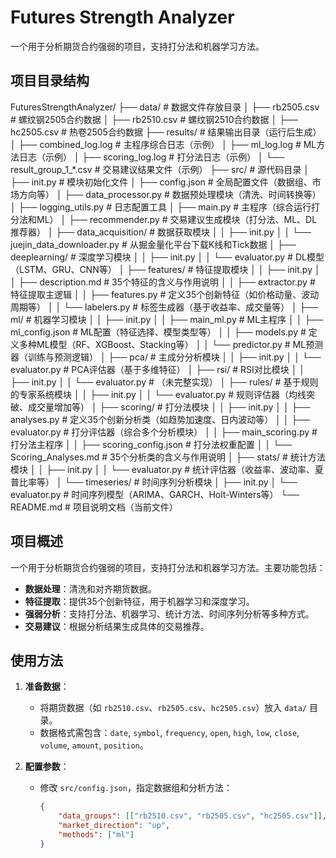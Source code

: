 # Futures Strength Analyzer

一个用于分析期货合约强弱的项目，支持打分法和机器学习方法。

## 项目目录结构
FuturesStrengthAnalyzer/
├── data/                        # 数据文件存放目录
│   ├── rb2505.csv              # 螺纹钢2505合约数据
│   ├── rb2510.csv              # 螺纹钢2510合约数据
│   ├── hc2505.csv              # 热卷2505合约数据
├── results/                     # 结果输出目录（运行后生成）
│   ├── combined_log.log        # 主程序综合日志（示例）
│   ├── ml_log.log             # ML方法日志（示例）
│   ├── scoring_log.log        # 打分法日志（示例）
│   └── result_group_1_*.csv    # 交易建议结果文件（示例）
├── src/                         # 源代码目录
│   ├── init.py             # 模块初始化文件
│   ├── config.json             # 全局配置文件（数据组、市场方向等）
│   ├── data_processor.py       # 数据预处理模块（清洗、时间转换等）
│   ├── logging_utils.py        # 日志配置工具
│   ├── main.py                 # 主程序（综合运行打分法和ML）
│   ├── recommender.py          # 交易建议生成模块（打分法、ML、DL推荐器）
│   ├── data_acquisition/       # 数据获取模块
│   │   ├── init.py
│   │   └── juejin_data_downloader.py  # 从掘金量化平台下载K线和Tick数据
│   ├── deeplearning/           # 深度学习模块
│   │   ├── init.py
│   │   └── evaluator.py        # DL模型（LSTM、GRU、CNN等）
│   ├── features/               # 特征提取模块
│   │   ├── init.py
│   │   ├── description.md      # 35个特征的含义与作用说明
│   │   ├── extractor.py        # 特征提取主逻辑
│   │   ├── features.py         # 定义35个创新特征（如价格动量、波动周期等）
│   │   └── labelers.py         # 标签生成器（基于收益率、成交量等）
│   ├── ml/                     # 机器学习模块
│   │   ├── init.py
│   │   ├── main_ml.py          # ML主程序
│   │   ├── ml_config.json      # ML配置（特征选择、模型类型等）
│   │   ├── models.py           # 定义多种ML模型（RF、XGBoost、Stacking等）
│   │   └── predictor.py        # ML预测器（训练与预测逻辑）
│   ├── pca/                    # 主成分分析模块
│   │   ├── init.py
│   │   └── evaluator.py        # PCA评估器（基于多维特征）
│   ├── rsi/                    # RSI对比模块
│   │   ├── init.py
│   │   └── evaluator.py        # （未完整实现）
│   ├── rules/                  # 基于规则的专家系统模块
│   │   ├── init.py
│   │   └── evaluator.py        # 规则评估器（均线突破、成交量增加等）
│   ├── scoring/                # 打分法模块
│   │   ├── init.py
│   │   ├── analyses.py         # 定义35个创新分析类（如趋势加速度、日内波动等）
│   │   ├── evaluator.py        # 打分评估器（综合多个分析模块）
│   │   ├── main_scoring.py     # 打分法主程序
│   │   ├── scoring_config.json # 打分法权重配置
│   │   └── Scoring_Analyses.md # 35个分析类的含义与作用说明
│   ├── stats/                  # 统计方法模块
│   │   ├── init.py
│   │   └── evaluator.py        # 统计评估器（收益率、波动率、夏普比率等）
│   └── timeseries/             # 时间序列分析模块
│       ├── init.py
│       └── evaluator.py        # 时间序列模型（ARIMA、GARCH、Holt-Winters等）
└── README.md                    # 项目说明文档（当前文件）

## 项目概述

一个用于分析期货合约强弱的项目，支持打分法和机器学习方法。主要功能包括：
- **数据处理**：清洗和对齐期货数据。
- **特征提取**：提供35个创新特征，用于机器学习和深度学习。
- **强弱分析**：支持打分法、机器学习、统计方法、时间序列分析等多种方式。
- **交易建议**：根据分析结果生成具体的交易推荐。

## 使用方法

1. **准备数据**：
   - 将期货数据（如 `rb2510.csv`、`rb2505.csv`、`hc2505.csv`）放入 `data/` 目录。
   - 数据格式需包含：`date`, `symbol`, `frequency`, `open`, `high`, `low`, `close`, `volume`, `amount`, `position`。

2. **配置参数**：
   - 修改 `src/config.json`，指定数据组和分析方法：
     ```json
     {
         "data_groups": [["rb2510.csv", "rb2505.csv", "hc2505.csv"]],
         "market_direction": "up",
         "methods": ["ml"]
     }